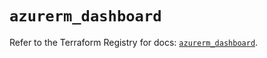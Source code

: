 # `azurerm_dashboard`

Refer to the Terraform Registry for docs: [`azurerm_dashboard`](https://registry.terraform.io/providers/hashicorp/azurerm/3.103.0/docs/resources/dashboard).
